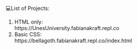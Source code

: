 💻List of Projects:<br>
<ol>
  <li>
     HTML only: <br>
     https://UnesUniversity.fabianakraft.repl.co
  </li>
  <li>
    Basic CSS:<br>
    https://bellagoth.fabianakraft.repl.co/index.html
  </li>
</ol>
